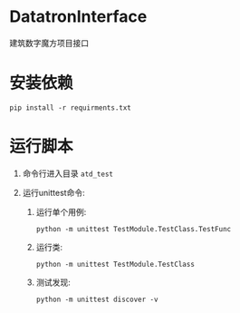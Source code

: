 # DatatronInterface
建筑数字魔方项目接口

# 安装依赖

`pip install -r requirments.txt`

# 运行脚本

1. 命令行进入目录 `atd_test`
2. 运行unittest命令:
    
    1. 运行单个用例:

        `python -m unittest TestModule.TestClass.TestFunc`
    2. 运行类:

        `python -m unittest TestModule.TestClass`
    3. 测试发现:
    
        `python -m unittest discover -v`